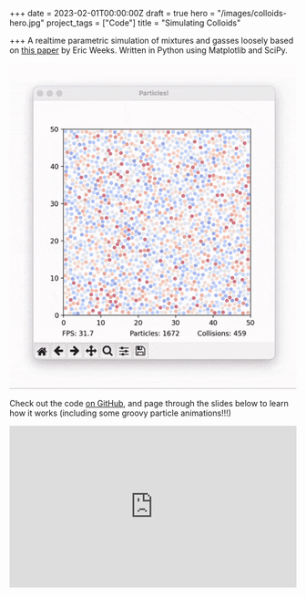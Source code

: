 +++
date = 2023-02-01T00:00:00Z
draft = true
hero = "/images/colloids-hero.jpg"
project_tags = ["Code"]
title = "Simulating Colloids"

+++
A realtime parametric simulation of mixtures and gasses loosely based on [this paper](https://pubs.acs.org/doi/10.1021/acsmacrolett.6b00826) by Eric Weeks. Written in Python using Matplotlib and SciPy.

![](https://raw.githubusercontent.com/jasperkatzban/portfolio-site/58d94e2c8b7edcfdc3c11a6ea941cd8bc60c5a7b/static/images/colloids-demo-animated.gif)

Check out the code [on GitHub](https://github.com/jasperkatzban/colloid-sim), and page through the slides below to learn how it works (including some groovy particle animations!!!)

<div> <div style="position:relative;padding-top:56.25%;"> <iframe src="https://docs.google.com/presentation/d/e/2PACX-1vRs6yQ8bFsEYcdXIYrVkRmJbC9vDhWoomnkFcJi3TPNTpv1EbznIqhcCaCGliPJOm7oKLFitIOa3OOL/embed?start=false&loop=false&delayms=5000" frameborder="0" allowfullscreen style="position:absolute;top:0;left:0;width:100%;height:100%;"></iframe> </div> </div> <br>